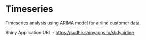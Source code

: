 # Timeseries
Timeseries analysis using ARIMA model for airline customer data.

Shiny Application URL - 
https://sudhir.shinyapps.io/slidyairline
